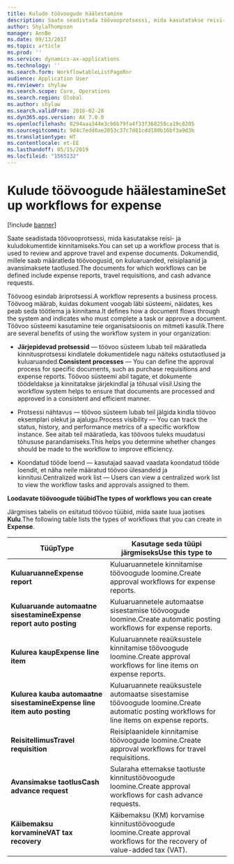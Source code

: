 ```yaml
---
title: Kulude töövoogude häälestamine
description: Saate seadistada töövooprotsessi, mida kasutatakse reisi- ja kuludokumentide kinnitamiseks.
author: ShylaThompson
manager: AnnBe
ms.date: 09/13/2017
ms.topic: article
ms.prod: ''
ms.service: dynamics-ax-applications
ms.technology: ''
ms.search.form: WorkflowtableListPageRnr
audience: Application User
ms.reviewer: shylaw
ms.search.scope: Core, Operations
ms.search.region: Global
ms.author: shylaw
ms.search.validFrom: 2016-02-28
ms.dyn365.ops.version: AX 7.0.0
ms.openlocfilehash: 8294aaa344e3cb6b79fa4f33f368258ca19c8205
ms.sourcegitcommit: 9d4c7edd0ae2053c37c7d81cdd180b16bf3a9d3b
ms.translationtype: HT
ms.contentlocale: et-EE
ms.lasthandoff: 05/15/2019
ms.locfileid: "1565132"
---
```

# <a name="set-up-workflows-for-expense"></a><span data-ttu-id="a4a94-103">Kulude töövoogude häälestamine</span><span class="sxs-lookup"><span data-stu-id="a4a94-103">Set up workflows for expense</span></span>

[!include [banner](../includes/banner.md)]

<span data-ttu-id="a4a94-104"> Saate seadistada töövooprotsessi, mida kasutatakse reisi- ja kuludokumentide kinnitamiseks.</span><span class="sxs-lookup"><span data-stu-id="a4a94-104">You can set up a workflow process that is used to review and approve travel and expense documents.</span></span> <span data-ttu-id="a4a94-105">Dokumendid, millele saab määratleda töövoogusid, on kuluaruanded, reisiplaanid ja avansimaksete taotlused.</span><span class="sxs-lookup"><span data-stu-id="a4a94-105">The documents for which workflows can be defined include expense reports, travel requisitions, and cash advance requests.</span></span>

<span data-ttu-id="a4a94-106">Töövoog esindab äriprotsessi.</span><span class="sxs-lookup"><span data-stu-id="a4a94-106">A workflow represents a business process.</span></span> <span data-ttu-id="a4a94-107">Töövoog määrab, kuidas dokument voogab läbi süsteemi, näidates, kes peab seda töötlema ja kinnitama.</span><span class="sxs-lookup"><span data-stu-id="a4a94-107">It defines how a document flows through the system and indicates who must complete a task or approve a document.</span></span> <span data-ttu-id="a4a94-108">Töövoo süsteemi kasutamine teie organisatsioonis on mitmeti kasulik.</span><span class="sxs-lookup"><span data-stu-id="a4a94-108">There are several benefits of using the workflow system in your organization:</span></span>

-   <span data-ttu-id="a4a94-109">**Järjepidevad protsessid** — töövoo süsteem lubab teil määratleda kinnitusprotsessi kindlatele dokumentidele nagu näiteks ostutaotlused ja kuluaruanded.</span><span class="sxs-lookup"><span data-stu-id="a4a94-109">**Consistent processes** — You can define the approval process for specific documents, such as purchase requisitions and expense reports.</span></span> <span data-ttu-id="a4a94-110">Töövoo süsteemi abil tagate, et dokumente töödeldakse ja kinnitatakse järjekindlal ja tõhusal viisil.</span><span class="sxs-lookup"><span data-stu-id="a4a94-110">Using the workflow system helps to ensure that documents are processed and approved in a consistent and efficient manner.</span></span>

-   <span data-ttu-id="a4a94-111">Protsessi nähtavus — töövoo süsteem lubab teil jälgida kindla töövoo eksemplari olekut ja ajalugu.</span><span class="sxs-lookup"><span data-stu-id="a4a94-111">Process visibility — You can track the status, history, and performance metrics of a specific workflow instance.</span></span> <span data-ttu-id="a4a94-112">See aitab teil määratleda, kas töövoos tuleks muudatusi tõhususe parandamiseks.</span><span class="sxs-lookup"><span data-stu-id="a4a94-112">This helps you determine whether changes should be made to the workflow to improve efficiency.</span></span>

-   <span data-ttu-id="a4a94-113">Koondatud tööde loend — kasutajad saavad vaadata koondatud tööde loendit, et näha neile määratud töövoo ülesandeid ja kinnitusi.</span><span class="sxs-lookup"><span data-stu-id="a4a94-113">Centralized work list — Users can view a centralized work list to view the workflow tasks and approvals assigned to them.</span></span> 

<span data-ttu-id="a4a94-114">**Loodavate töövoogude tüübid**</span><span class="sxs-lookup"><span data-stu-id="a4a94-114">**The types of workflows you can create**</span></span>

<span data-ttu-id="a4a94-115">Järgmises tabelis on esitatud töövoo tüübid, mida saate luua jaotises **Kulu**.</span><span class="sxs-lookup"><span data-stu-id="a4a94-115">The following table lists the types of workflows that you can create in **Expense**.</span></span>


|              <span data-ttu-id="a4a94-116"><strong>Tüüp</strong></span><span class="sxs-lookup"><span data-stu-id="a4a94-116"><strong>Type</strong></span></span>              |                   <span data-ttu-id="a4a94-117"><strong>Kasutage seda tüüpi järgmiseks</strong></span><span class="sxs-lookup"><span data-stu-id="a4a94-117"><strong>Use this type to</strong></span></span>                   |
|-------------------------------------------------|-----------------------------------------------------------------------|
|         <span data-ttu-id="a4a94-118"><strong>Kuluaruanne</strong></span><span class="sxs-lookup"><span data-stu-id="a4a94-118"><strong>Expense report</strong></span></span>         |            <span data-ttu-id="a4a94-119">Kuluaruannetele kinnitamise töövoogude loomine.</span><span class="sxs-lookup"><span data-stu-id="a4a94-119">Create approval workflows for expense reports.</span></span>             |
|  <span data-ttu-id="a4a94-120"><strong>Kuluaruande automaatne sisestamine</strong></span><span class="sxs-lookup"><span data-stu-id="a4a94-120"><strong>Expense report auto posting</strong></span></span>   |        <span data-ttu-id="a4a94-121">Kuluaruannetele automaatse sisestamise töövoogude loomine.</span><span class="sxs-lookup"><span data-stu-id="a4a94-121">Create automatic posting workflows for expense reports.</span></span>        |
|       <span data-ttu-id="a4a94-122"><strong>Kulurea kaup</strong></span><span class="sxs-lookup"><span data-stu-id="a4a94-122"><strong>Expense line item</strong></span></span>        |     <span data-ttu-id="a4a94-123">Kuluaruannete reaüksustele kinnitamise töövoogude loomine.</span><span class="sxs-lookup"><span data-stu-id="a4a94-123">Create approval workflows for line items on expense reports.</span></span>      |
| <span data-ttu-id="a4a94-124"><strong>Kulurea kauba automaatne sisestamine</strong></span><span class="sxs-lookup"><span data-stu-id="a4a94-124"><strong>Expense line item auto posting</strong></span></span> | <span data-ttu-id="a4a94-125">Kuluaruannete reaüksustele automaatse sisestamise töövoogude loomine.</span><span class="sxs-lookup"><span data-stu-id="a4a94-125">Create automatic posting workflows for line items on expense reports.</span></span> |
|       <span data-ttu-id="a4a94-126"><strong>Reisitellimus</strong></span><span class="sxs-lookup"><span data-stu-id="a4a94-126"><strong>Travel requisition</strong></span></span>       |          <span data-ttu-id="a4a94-127">Reisiplaanidele kinnitamise töövoogude loomine.</span><span class="sxs-lookup"><span data-stu-id="a4a94-127">Create approval workflows for travel requisitions.</span></span>           |
|      <span data-ttu-id="a4a94-128"><strong>Avansimakse taotlus</strong></span><span class="sxs-lookup"><span data-stu-id="a4a94-128"><strong>Cash advance request</strong></span></span>      |         <span data-ttu-id="a4a94-129">Sularaha ettemakse taotluste kinnitustöövoogude loomine.</span><span class="sxs-lookup"><span data-stu-id="a4a94-129">Create approval workflows for cash advance requests.</span></span>          |
|        <span data-ttu-id="a4a94-130"><strong>Käibemaksu korvamine</strong></span><span class="sxs-lookup"><span data-stu-id="a4a94-130"><strong>VAT tax recovery</strong></span></span>        | <span data-ttu-id="a4a94-131">Käibemaksu (KM) korvamise kinnitustöövoogude loomine.</span><span class="sxs-lookup"><span data-stu-id="a4a94-131">Create approval workflows for the recovery of value-added tax (VAT).</span></span>  |

